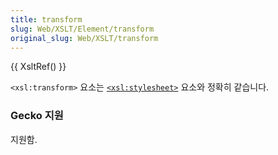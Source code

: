 ```yaml
---
title: transform
slug: Web/XSLT/Element/transform
original_slug: Web/XSLT/transform
---
```


{{ XsltRef() }}

`<xsl:transform>` 요소는 [`<xsl:stylesheet>`](/ko/XSLT/stylesheet) 요소와 정확히 같습니다.

### Gecko 지원

지원함.
